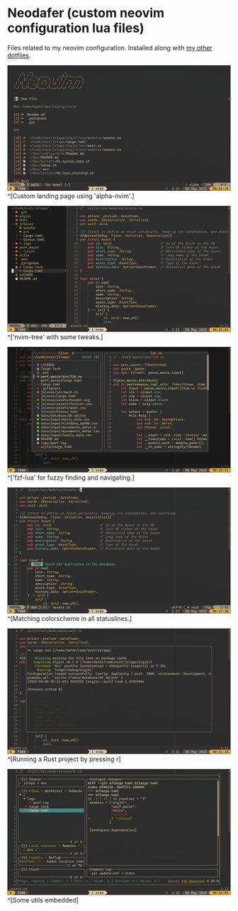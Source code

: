 # Neodafer (custom neovim configuration lua files)

Files related to my neovim configuration. Installed along with [my other dotfiles](https://github.com/Danisaski/dotfiles).

![Dashboard view](images/landing_page.png)^[Custom landing page using 'alpha-nvim'.]

![File tree](images/nvim_tree.png)^['nvim-tree' with some tweaks.]

![Fuzzy search](images/fzf_lua.png)^['fzf-lua' for fuzzy finding and navigating.]

![Gruvbox Material theme](images/neovim.png)^[Matching colorscheme in all statuslines.]

![Convenient mappings to run and compile projects](images/nvim_run.png)^[Running a Rust project by pressing <leader>r]

![Lazygit integration](images/lazygit.png)^[Some utils embedded]
